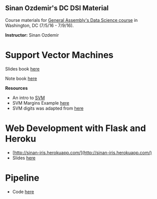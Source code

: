 ## Sinan Ozdemir's DC DSI Material

Course materials for [General Assembly's Data Science course](https://generalassemb.ly/education/data-science/san-francisco/) in Washington, DC (7/5/16 - 7/9/16).

**Instructor:** Sinan Ozdemir 


# Support Vector Machines

Slides book [here](slides/svm.pdf)

Note book [here](notebooks/svm.ipynb)

**Resources**


* An intro to [SVM](http://www.cs.columbia.edu/~kathy/cs4701/documents/jason_svm_tutorial.pdf)
* SVM Margins Example [here](http://scikit-learn.org/stable/auto_examples/svm/plot_svm_margin.html)
* SVM digits was adapted from [here](http://pythonprogramming.net/support-vector-machine-svm-example-tutorial-scikit-learn-python/)

# Web Development with Flask and Heroku

* [http://sinan-iris.herokuapp.com/](http://sinan-iris.herokuapp.com/)
* Slides [here](slides/web_dev.pdf)


# Pipeline

* Code [here](notebooks/pipeline.ipynb)